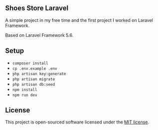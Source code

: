 ## Shoes Store Laravel

A simple project in my free time and the first project I worked on Laravel Framework.

Based on Laravel Framework 5.6.

## Setup

- `composer install`
- `cp .env.example .env`
- `php artisan key:generate`
- `php artisan migrate`
- `php artisan db:seed`
- `npm install`
- `npm run dev`

## License

This project is open-sourced software licensed under the [MIT license](https://opensource.org/licenses/MIT).
